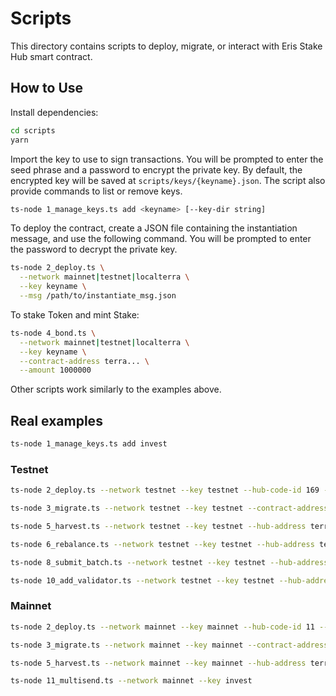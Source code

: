 # Scripts

This directory contains scripts to deploy, migrate, or interact with Eris Stake Hub smart contract.

## How to Use

Install dependencies:

```bash
cd scripts
yarn
```

Import the key to use to sign transactions. You will be prompted to enter the seed phrase and a password to encrypt the private key. By default, the encrypted key will be saved at `scripts/keys/{keyname}.json`. The script also provide commands to list or remove keys.

```bash
ts-node 1_manage_keys.ts add <keyname> [--key-dir string]
```

To deploy the contract, create a JSON file containing the instantiation message, and use the following command. You will be prompted to enter the password to decrypt the private key.

```bash
ts-node 2_deploy.ts \
  --network mainnet|testnet|localterra \
  --key keyname \
  --msg /path/to/instantiate_msg.json
```

To stake Token and mint Stake:

```bash
ts-node 4_bond.ts \
  --network mainnet|testnet|localterra \
  --key keyname \
  --contract-address terra... \
  --amount 1000000
```

Other scripts work similarly to the examples above.

## Real examples

```bash
ts-node 1_manage_keys.ts add invest
```

### Testnet

```bash
ts-node 2_deploy.ts --network testnet --key testnet --hub-code-id 169 --token-code-id 125
```

```bash
ts-node 3_migrate.ts --network testnet --key testnet --contract-address terra1kye343r8hl7wm6f3uzynyyzl2zmcm2sqmvvzwzj7et2j5jj7rjkqa2ue88
```

```bash
ts-node 5_harvest.ts --network testnet --key testnet --hub-address terra1kye343r8hl7wm6f3uzynyyzl2zmcm2sqmvvzwzj7et2j5jj7rjkqa2ue88
```

```bash
ts-node 6_rebalance.ts --network testnet --key testnet --hub-address terra1kye343r8hl7wm6f3uzynyyzl2zmcm2sqmvvzwzj7et2j5jj7rjkqa2ue88
```

```bash
ts-node 8_submit_batch.ts --network testnet --key testnet --hub-address terra1kye343r8hl7wm6f3uzynyyzl2zmcm2sqmvvzwzj7et2j5jj7rjkqa2ue88
```

```bash
ts-node 10_add_validator.ts --network testnet --key testnet --hub-address terra1kye343r8hl7wm6f3uzynyyzl2zmcm2sqmvvzwzj7et2j5jj7rjkqa2ue88 --validator-address terravaloper1uxx32m0u5svtvrujnpcs6pxuv7yvn4pjhl0fux
```

### Mainnet

```bash
ts-node 2_deploy.ts --network mainnet --key mainnet --hub-code-id 11 --token-code-id 12
```

```bash
ts-node 3_migrate.ts --network mainnet --key mainnet --contract-address terra10788fkzah89xrdm27zkj5yvhj9x3494lxawzm5qq3vvxcqz2yzaqyd3enk
```

```bash
ts-node 5_harvest.ts --network mainnet --key mainnet --hub-address terra10788fkzah89xrdm27zkj5yvhj9x3494lxawzm5qq3vvxcqz2yzaqyd3enk
```

```bash
ts-node 11_multisend.ts --network mainnet --key invest
```

